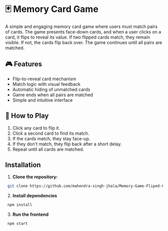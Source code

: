 # 🃏 Memory Card Game

A simple and engaging memory card game where users must match pairs of cards. The game presents face-down cards, and when a user clicks on a card, it flips to reveal its value. If two flipped cards match, they remain visible. If not, the cards flip back over. The game continues until all pairs are matched.

## 🎮 Features

- Flip-to-reveal card mechanism
- Match logic with visual feedback
- Automatic hiding of unmatched cards
- Game ends when all pairs are matched
- Simple and intuitive interface

## 🚀 How to Play

1. Click any card to flip it.
2. Click a second card to find its match.
3. If the cards match, they stay face-up.
4. If they don't match, they flip back after a short delay.
5. Repeat until all cards are matched.

## Installation

1. **Clone the repository:**

```bash
 git clone https://github.com/mahendra-singh-jhala/Memory-Game-Fliped-Card-
```

2. **Install dependencies**

```bash
 npm install
```

3. **Run the frontend**

```bash
 npm start
```
